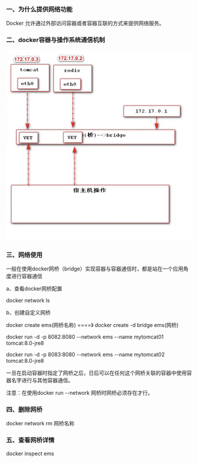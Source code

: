 ### 一、为什么提供网络功能

Docker 允许通过外部访问容器或者容器互联的方式来提供网络服务。

### 二、docker容器与操作系统通信机制

![image-20210914181824995](./images/image-20210914181824995.png)

### 三、网络使用

一般在使用docker网桥（bridge）实现容器与容器通信时，都是站在一个应用角度进行容器通信

a、查看docker网桥配置

docker network ls

b、创建自定义网桥

docker create ems(网桥名称) ====》 docker create -d bridge ems(网桥)

docker run -d -p 8082:8080 --network ems --name mytomcat01 tomcat:8.0-jre8 

docker run -d -p 8083:8080 --network ems --name mytomcat02 tomcat:8.0-jre8 

一旦在启动容器时指定了网桥之后，日后可以在任何这个网桥关联的容器中使用容器名字进行与其他容器通信。

注意：在使用docker run --network 网桥时网桥必须存在才行。

### 四、删除网桥

docker network rm 网桥名称

### 五、查看网桥详情

docker inspect ems


